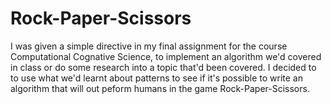 Rock-Paper-Scissors
===================

I was given a simple directive in my final assignment for the course Computational Cognative Science, to implement an algorithm we'd covered in class or do some research into a topic that'd been covered. I decided to to use what we'd learnt about patterns to see if it's possible to write an algorithm that will out peform humans in the game Rock-Paper-Scissors.
